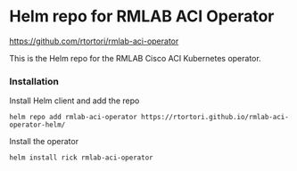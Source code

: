 # Helm repo for RMLAB ACI Operator
https://github.com/rtortori/rmlab-aci-operator

This is the Helm repo for the RMLAB Cisco ACI Kubernetes operator.

### Installation

Install Helm client and add the repo

```
helm repo add rmlab-aci-operator https://rtortori.github.io/rmlab-aci-operator-helm/
```

Install the operator

```
helm install rick rmlab-aci-operator
```
